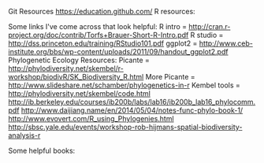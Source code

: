 Git Resources
https://education.github.com/
R resources:


Some links I've come across that look helpful:
R intro = http://cran.r-project.org/doc/contrib/Torfs+Brauer-Short-R-Intro.pdf
R studio = http://dss.princeton.edu/training/RStudio101.pdf
ggplot2 = http://www.ceb-institute.org/bbs/wp-content/uploads/2011/09/handout_ggplot2.pdf
Phylogenetic Ecology Resources:
Picante = http://phylodiversity.net/skembel/r-workshop/biodivR/SK_Biodiversity_R.html
More Picante = http://www.slideshare.net/schamber/phylogenetics-in-r
Kembel tools = http://phylodiversity.net/skembel/code.html
http://ib.berkeley.edu/courses/ib200b/labs/lab16/ib200b_lab16_phylocomm.pdf
http://www.daijiang.name/en/2014/05/04/notes-func-phylo-book-1/
http://www.evovert.com/R_using_Phylogenies.html
http://sbsc.yale.edu/events/workshop-rob-hijmans-spatial-biodiversity-analysis-r


Some helpful books: